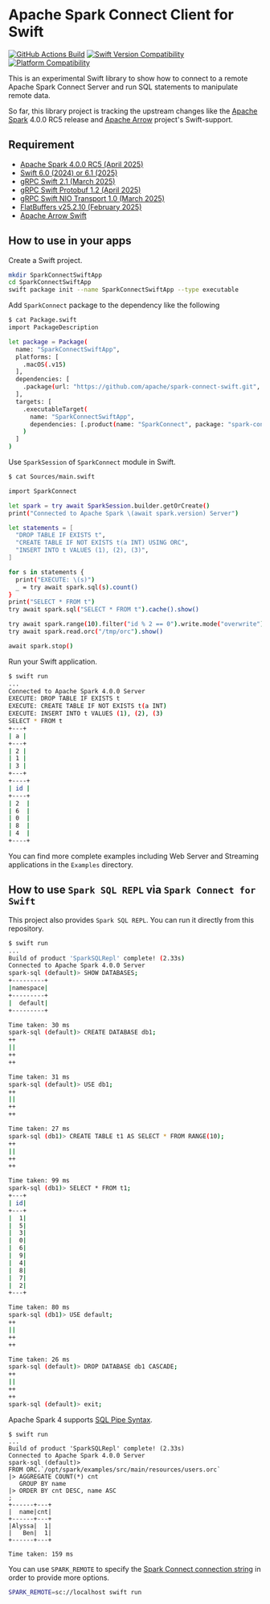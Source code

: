 # Apache Spark Connect Client for Swift

[![GitHub Actions Build](https://github.com/apache/spark-connect-swift/actions/workflows/build_and_test.yml/badge.svg)](https://github.com/apache/spark-connect-swift/blob/main/.github/workflows/build_and_test.yml)
[![Swift Version Compatibility](https://img.shields.io/endpoint?url=https%3A%2F%2Fswiftpackageindex.com%2Fapi%2Fpackages%2Fapache%2Fspark-connect-swift%2Fbadge%3Ftype%3Dswift-versions)](https://swiftpackageindex.com/apache/spark-connect-swift)
[![Platform Compatibility](https://img.shields.io/endpoint?url=https%3A%2F%2Fswiftpackageindex.com%2Fapi%2Fpackages%2Fapache%2Fspark-connect-swift%2Fbadge%3Ftype%3Dplatforms)](https://swiftpackageindex.com/apache/spark-connect-swift)

This is an experimental Swift library to show how to connect to a remote Apache Spark Connect Server and run SQL statements to manipulate remote data.

So far, this library project is tracking the upstream changes like the [Apache Spark](https://spark.apache.org) 4.0.0 RC5 release and [Apache Arrow](https://arrow.apache.org) project's Swift-support.

## Requirement

- [Apache Spark 4.0.0 RC5 (April 2025)](https://dist.apache.org/repos/dist/dev/spark/v4.0.0-rc5-bin/)
- [Swift 6.0 (2024) or 6.1 (2025)](https://swift.org)
- [gRPC Swift 2.1 (March 2025)](https://github.com/grpc/grpc-swift/releases/tag/2.1.2)
- [gRPC Swift Protobuf 1.2 (April 2025)](https://github.com/grpc/grpc-swift-protobuf/releases/tag/1.2.0)
- [gRPC Swift NIO Transport 1.0 (March 2025)](https://github.com/grpc/grpc-swift-nio-transport/releases/tag/1.0.3)
- [FlatBuffers v25.2.10 (February 2025)](https://github.com/google/flatbuffers/releases/tag/v25.2.10)
- [Apache Arrow Swift](https://github.com/apache/arrow/tree/main/swift)

## How to use in your apps

Create a Swift project.

```bash
mkdir SparkConnectSwiftApp
cd SparkConnectSwiftApp
swift package init --name SparkConnectSwiftApp --type executable
```

Add `SparkConnect` package to the dependency like the following

```bash
$ cat Package.swift
import PackageDescription

let package = Package(
  name: "SparkConnectSwiftApp",
  platforms: [
    .macOS(.v15)
  ],
  dependencies: [
    .package(url: "https://github.com/apache/spark-connect-swift.git", branch: "main")
  ],
  targets: [
    .executableTarget(
      name: "SparkConnectSwiftApp",
      dependencies: [.product(name: "SparkConnect", package: "spark-connect-swift")]
    )
  ]
)
```

Use `SparkSession` of `SparkConnect` module in Swift.

```bash
$ cat Sources/main.swift

import SparkConnect

let spark = try await SparkSession.builder.getOrCreate()
print("Connected to Apache Spark \(await spark.version) Server")

let statements = [
  "DROP TABLE IF EXISTS t",
  "CREATE TABLE IF NOT EXISTS t(a INT) USING ORC",
  "INSERT INTO t VALUES (1), (2), (3)",
]

for s in statements {
  print("EXECUTE: \(s)")
  _ = try await spark.sql(s).count()
}
print("SELECT * FROM t")
try await spark.sql("SELECT * FROM t").cache().show()

try await spark.range(10).filter("id % 2 == 0").write.mode("overwrite").orc("/tmp/orc")
try await spark.read.orc("/tmp/orc").show()

await spark.stop()
```

Run your Swift application.

```bash
$ swift run
...
Connected to Apache Spark 4.0.0 Server
EXECUTE: DROP TABLE IF EXISTS t
EXECUTE: CREATE TABLE IF NOT EXISTS t(a INT)
EXECUTE: INSERT INTO t VALUES (1), (2), (3)
SELECT * FROM t
+---+
| a |
+---+
| 2 |
| 1 |
| 3 |
+---+
+----+
| id |
+----+
| 2  |
| 6  |
| 0  |
| 8  |
| 4  |
+----+
```

You can find more complete examples including Web Server and Streaming applications in the `Examples` directory.

## How to use `Spark SQL REPL` via `Spark Connect for Swift`

This project also provides `Spark SQL REPL`. You can run it directly from this repository.

```bash
$ swift run
...
Build of product 'SparkSQLRepl' complete! (2.33s)
Connected to Apache Spark 4.0.0 Server
spark-sql (default)> SHOW DATABASES;
+---------+
|namespace|
+---------+
|  default|
+---------+

Time taken: 30 ms
spark-sql (default)> CREATE DATABASE db1;
++
||
++
++

Time taken: 31 ms
spark-sql (default)> USE db1;
++
||
++
++

Time taken: 27 ms
spark-sql (db1)> CREATE TABLE t1 AS SELECT * FROM RANGE(10);
++
||
++
++

Time taken: 99 ms
spark-sql (db1)> SELECT * FROM t1;
+---+
| id|
+---+
|  1|
|  5|
|  3|
|  0|
|  6|
|  9|
|  4|
|  8|
|  7|
|  2|
+---+

Time taken: 80 ms
spark-sql (db1)> USE default;
++
||
++
++

Time taken: 26 ms
spark-sql (default)> DROP DATABASE db1 CASCADE;
++
||
++
++
spark-sql (default)> exit;
```

Apache Spark 4 supports [SQL Pipe Syntax](https://dist.apache.org/repos/dist/dev/spark/v4.0.0-rc5-docs/_site/sql-pipe-syntax.html).

```
$ swift run
...
Build of product 'SparkSQLRepl' complete! (2.33s)
Connected to Apache Spark 4.0.0 Server
spark-sql (default)>
FROM ORC.`/opt/spark/examples/src/main/resources/users.orc`
|> AGGREGATE COUNT(*) cnt
   GROUP BY name
|> ORDER BY cnt DESC, name ASC
;
+------+---+
|  name|cnt|
+------+---+
|Alyssa|  1|
|   Ben|  1|
+------+---+

Time taken: 159 ms
```

You can use `SPARK_REMOTE` to specify the [Spark Connect connection string](https://spark.apache.org/docs/latest/spark-connect-overview.html#set-sparkremote-environment-variable) in order to provide more options.

```bash
SPARK_REMOTE=sc://localhost swift run
```
